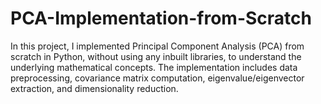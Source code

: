 # PCA-Implementation-from-Scratch
In this project, I implemented Principal Component Analysis (PCA) from scratch in Python, without using any inbuilt libraries, to understand the underlying mathematical concepts. The implementation includes data preprocessing, covariance matrix computation, eigenvalue/eigenvector extraction, and dimensionality reduction.
